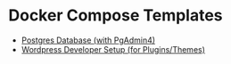 # Docker Compose Templates

* [Postgres Database (with PgAdmin4)](./postgres-database)
* [Wordpress Developer Setup (for Plugins/Themes)](./wordpress-developer)
